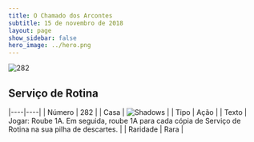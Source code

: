 ```yaml
---
title: O Chamado dos Arcontes
subtitle: 15 de novembro de 2018
layout: page
show_sidebar: false
hero_image: ../hero.png
---
```


![282](https://cdn.keyforgegame.com/media/card_front/pt/341_282_4F97HV2RJ9FC_pt.png)

## Serviço de Rotina

|----|----|
| Número | 282 |
| Casa | ![Shadows](https://archonarcana.com/images/thumb/e/ee/Shadows.png/22px-Shadows.png "Sombras") |
| Tipo | Ação |
| Texto | Jogar: Roube 1A. Em seguida, roube 1A para cada cópia de Serviço de Rotina na sua pilha de descartes. |
| Raridade | Rara |
